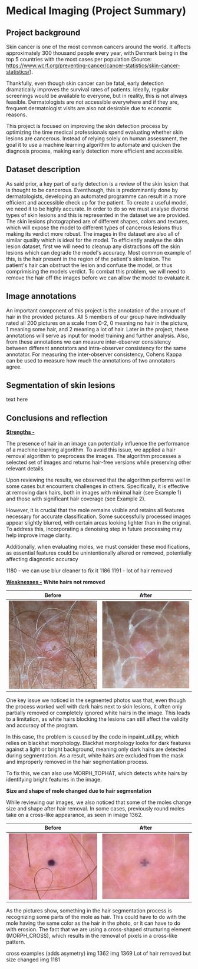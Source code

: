 # Medical Imaging (Project Summary)

## Project background
Skin cancer is one of the most common cancers around the world. It affects approximately 300 thousand people every year, with Denmark being in the top 5 countries with the most cases per population (Source: https://www.wcrf.org/preventing-cancer/cancer-statistics/skin-cancer-statistics/).

Thankfully, even though skin cancer can be fatal, early detection dramatically improves the survival rates of patients. Ideally, regular screenings would be available to everyone, but in reality, this is not always feasible. Dermatologists are not accessible everywhere and if they are, frequent dermatologist visits are also not desirable due to economic reasons. 

This project is focused on improving the skin detection process by optimizing the time medical professionals spend evaluating whether skin lesions are cancerous.  Instead of relying solely on human assessment, the goal it to use a machine learning algorithm to automate and quicken the diagnosis process, making early detection more efficient and accessible.

## Dataset description
As said prior, a key part of early detection is a review of the skin lesion that is thought to be cancerous. Eventhough, this is predominantly done by dermatologists, developing an automated programme can result in a more efficient and accessible check up for the patient. To create a useful model, we need it to be highly accurate. In order to do so we must analyse diverse types of skin lesions and this is represented in the dataset we are provided. The skin lesions photographed are of different shapes, colors and textures, which will expose the model to different types of cancerous lesions thus making its verdict more robust. The images in the dataset are also all of similar quality which is ideal for the model. To efficiently analyse the skin lesion dataset, first we will need to cleanup any distractions off the skin lesions which can degrade the model's accuracy. Most common example of this, is the hair present in the region of the patient's skin lesion. The patient's hair can obstruct the lesion and confuse the model, or thus comprimising the models verdict. To combat this problem, we will need to remove the hair off the images before we can allow the model to evaluate it. 

## Image annotations
An important component of this project is the annotation of the amount of hair in the provided pictures. All 5 members of our group have individually rated all 200 pictures on a scale from 0-2, 0 meaning no hair in the picture, 1 meaning some hair, and 2 meaning a lot of hair. Later in the project, these annotations will serve as input for model training and further analysis. Also, from these annotations we can measure inter-observer consistency between different annotators and intra-observer consistency for the same annotator. For measuring the inter-observer consistency, Cohens Kappa can be used to measure how much the annotations of two annotators agree.

## Segmentation of skin lesions
 text here 

 ## Conclusions and reflection

**<u>Strengths -</u>**

The presence of hair in an image can potentially influence the performance of a machine learning algorithm. To avoid this issue, we applied a hair removal algorithm to preprocess the images. The algorithm processes a selected set of images and returns hair-free versions while preserving other relevant details.

Upon reviewing the results, we observed that the algorithm performs well in some cases but encounters challenges in others. Specifically, it is effective at removing dark hairs, both in images with minimal hair (see Example 1) and those with significant hair coverage (see Example 2).

However, it is crucial that the mole remains visible and retains all features necessary for accurate classification. Some successfully processed images appear slightly blurred, with certain areas looking lighter than in the original. To address this, incorporating a denoising step in future processing may help improve image clarity.

Additionally, when evaluating moles, we must consider these modifications, as essential features could be unintentionally altered or removed, potentially affecting diagnostic accuracy

1180 - we can use blur cleaner to fix it
1186
1191 - lot of hair removed

**<u>Weaknesses -</u>**
__White hairs not removed__

| Before | After |
|---------|---------|
| ![Alt text](example_photos/img_1287.png) | ![Alt text](example_photos/img_after_1287.png) |

One key issue we noticed in the segmented photos was that, even though the process worked well with dark hairs next to skin lesions, it often only partially removed or completely ignored white hairs in the image. This leads to a limitation, as white hairs blocking the lesions can still affect the validity and accuracy of the program.

In this case, the problem is caused by the code in inpaint_util.py, which relies on blackhat morphology. Blackhat morphology looks for dark features against a light or bright background, meaning only dark hairs are detected during segmentation. As a result, white hairs are excluded from the mask and improperly removed in the hair segmentation process.

To fix this, we can also use MORPH_TOPHAT, which detects white hairs by identifying bright features in the image.

__Size and shape of mole changed due to hair segmentation__

While reviewing our images, we also noticed that some of the moles change size and shape after hair removal. In some cases, previously round moles take on a cross-like appearance, as seen in image 1362.

| Before | After |
|---------|---------|
| ![Alt text](example_photos/img_1362.png) | ![Alt text](example_photos/img_after_1362.png) |

As the pictures show, something in the hair segmentation process is recognizing some parts of the mole as hair. This could have to do with the mole having the same color as the hair in the photo, or it can have to do with erosion. The fact that we are using a cross-shaped structuring element (MORPH_CROSS), which results in the removal of pixels in a cross-like pattern.


cross examples (adds asymetry)
img 1362
img 1369 
Lot of hair removed but size changed
img 1181
 

 
